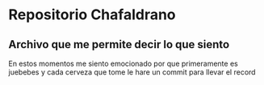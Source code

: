 # Repositorio Chafaldrano

## Archivo que me permite decir lo que siento

En estos momentos me siento emocionado por que primeramente
es juebebes y cada cerveza que tome le hare un commit para 
llevar el record